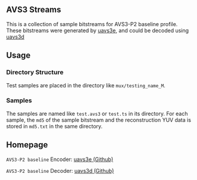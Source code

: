 ## AVS3 Streams
This is a collection of sample bitstreams for AVS3-P2 baseline profile. These bitstreams were generated by [uavs3e](https://github.com/uavs3/uavs3e.git), and could be decoded using [uavs3d](https://github.com/uavs3/uavs3d.git)

## Usage
### Directory Structure
Test samples are placed in the directory like `mux/testing_name_M`. 

### Samples
The samples are named like `test.avs3` or `test.ts` in its directory.  For each sample,  the `md5` of the sample bitstream and the reconstruction YUV data is stored in `md5.txt` in the same directory.

## Homepage

`AVS3-P2 baseline` Encoder: [uavs3e (Github)][1]

`AVS3-P2 baseline` Decoder: [uavs3d (Github)][2]

  [1]: https://github.com/uavs3/uavs3e.git "uavs3e github repository"
  [2]: https://github.com/uavs3/uavs3d.git "xavs2 github repository"
